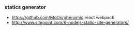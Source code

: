### statics generator

+ https://github.com/MoOx/phenomic react webpack
+ http://www.sitepoint.com/6-nodejs-static-site-generators/
